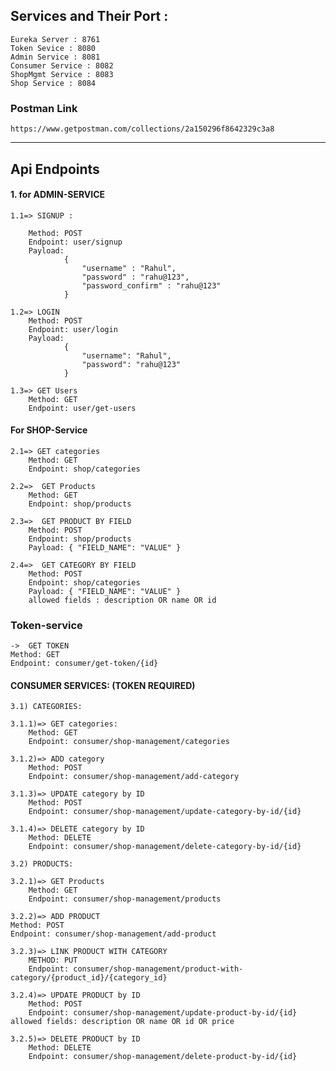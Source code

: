 
## Services and Their Port :
    
    Eureka Server : 8761
    Token Sevice : 8080
    Admin Service : 8081
    Consumer Service : 8082
    ShopMgmt Service : 8083
    Shop Service : 8084

### Postman Link
    https://www.getpostman.com/collections/2a150296f8642329c3a8
_________________________________________________________

## Api Endpoints

#### 1. for ADMIN-SERVICE

    1.1=> SIGNUP :

        Method: POST
        Endpoint: user/signup
        Payload:
                {
                    "username" : "Rahul",
                    "password" : "rahu@123",  
                    "password_confirm" : "rahu@123"
                }
    
    1.2=> LOGIN
        Method: POST
        Endpoint: user/login
        Payload:
                {
                    "username": "Rahul",
                    "password": "rahu@123"
                }
    
    1.3=> GET Users
        Method: GET
        Endpoint: user/get-users

#### For SHOP-Service

    2.1=> GET categories
        Method: GET
        Endpoint: shop/categories
    
    2.2=>  GET Products
        Method: GET
        Endpoint: shop/products
    
    2.3=>  GET PRODUCT BY FIELD
        Method: POST
        Endpoint: shop/products
        Payload: { "FIELD_NAME": "VALUE" }
    
    2.4=>  GET CATEGORY BY FIELD
        Method: POST
        Endpoint: shop/categories
        Payload: { "FIELD_NAME": "VALUE" }
        allowed fields : description OR name OR id


### Token-service

    ->  GET TOKEN
    Method: GET
    Endpoint: consumer/get-token/{id}

#### CONSUMER SERVICES: (TOKEN REQUIRED)
    3.1) CATEGORIES:

    3.1.1)=> GET categories:
        Method: GET
        Endpoint: consumer/shop-management/categories
    
    3.1.2)=> ADD category
        Method: POST
        Endpoint: consumer/shop-management/add-category

    3.1.3)=> UPDATE category by ID
        Method: POST
        Endpoint: consumer/shop-management/update-category-by-id/{id}
    
    3.1.4)=> DELETE category by ID
        Method: DELETE
        Endpoint: consumer/shop-management/delete-category-by-id/{id}
    
    3.2) PRODUCTS:
    
    3.2.1)=> GET Products
        Method: GET
        Endpoint: consumer/shop-management/products
    
    3.2.2)=> ADD PRODUCT
    Method: POST
    Endpoint: consumer/shop-management/add-product
    
    3.2.3)=> LINK PRODUCT WITH CATEGORY
        METHOD: PUT
        Endpoint: consumer/shop-management/product-with-category/{product_id}/{category_id}
    
    3.2.4)=> UPDATE PRODUCT by ID
        Method: POST
        Endpoint: consumer/shop-management/update-product-by-id/{id}
    allowed fields: description OR name OR id OR price
    
    3.2.5)=> DELETE PRODUCT by ID
        Method: DELETE
        Endpoint: consumer/shop-management/delete-product-by-id/{id}
    
